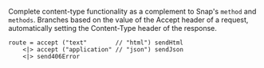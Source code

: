 Complete content-type functionality as a complement to Snap's `method` and
`methods`.  Branches based on the value of the Accept header of a request,
automatically setting the Content-Type header of the response.

    route = accept ("text"        // "html") sendHtml
        <|> accept ("application" // "json") sendJson
        <|> send406Error

